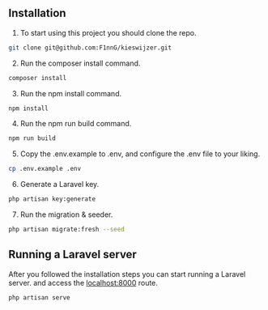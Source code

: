 ## Installation
1. To start using this project you should clone the repo.
```bash
git clone git@github.com:F1nnG/kieswijzer.git
```
2. Run the composer install command.
```bash
composer install
```
3. Run the npm install command.
```bash
npm install
```
4. Run the npm run build command.
```bash
npm run build
```
5. Copy the .env.example to .env, and configure the .env file to your liking.
```bash
cp .env.example .env
```
6. Generate a Laravel key.
```bash
php artisan key:generate
```
7. Run the migration & seeder.
```bash
php artisan migrate:fresh --seed
```

## Running a Laravel server
After you followed the installation steps you can start running a Laravel server. and access the [localhost:8000](http://localhost:8000) route.
```bash
php artisan serve
```